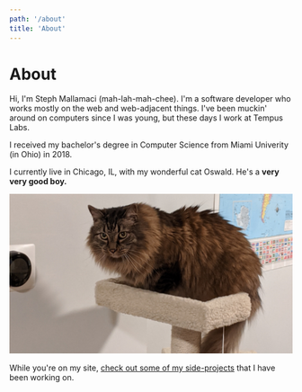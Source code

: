 ```yaml
---
path: '/about'
title: 'About'
---
```


# About

Hi, I'm Steph Mallamaci (mah-lah-mah-chee). I'm a software developer who works mostly on the web and web-adjacent things. I've been muckin' around on computers since I was young, but these days I work at Tempus Labs.

I received my bachelor's degree in Computer Science from Miami Univerity (in Ohio) in 2018.

I currently live in Chicago, IL, with my wonderful cat Oswald. He's a **very very good boy.**

![Oswald the cat](./oswald.jpg)

While you're on my site, [check out some of my side-projects](/side-projects) that I have been working on.

